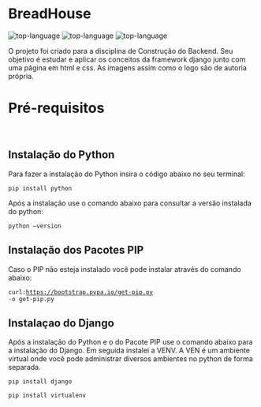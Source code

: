 <h1 align="left">BreadHouse</h1>

<p align="left" display="inline-block">

<img src="https://img.shields.io/badge/Python-000000?style=for-the-badge&logo=python&logoColor=green"  alt="top-language"/>
<img src="https://img.shields.io/badge/Django-000000?style=for-the-badge&logo=django&logoColor=green" alt="top-language"/>
<img src="https://img.shields.io/badge/HTML-000000?style=for-the-badge&logo=html5&logoColor=green" alt="top-language"/>
</p>
<p>O projeto foi criado para a disciplina de Construção do Backend. Seu objetivo é estudar e aplicar os conceitos da framework django junto com uma página em html e css. As imagens  assim como o logo são de autoria própria.</p>
        
 <h1 align="left">Pré-requisitos</h1>
<br>
<h2 align="left">Instalação do Python</h2> 

Para fazer a instalação do Python insira o código abaixo no seu terminal: 

<code>pip install python</code>

Após a instalação use o comando abaixo para consultar a versão instalada do python:  

<code>python –version</code></p>

<h2 align="left">Instalação dos Pacotes PIP</h2>

Caso o PIP não esteja instalado você pode instalar através do comando abaixo: 

<code>curl:https://bootstrap.pypa.io/get-pip.py -o get-pip.py</code>

<h2 align="left">Instalaçao do Django</h2>

Após a instalação do Python e o do Pacote PIP use o comando abaixo para a instalação do Django. Em seguida instalei a VENV. A VEN é um ambiente virtual onde você pode administrar diversos ambientes no python de forma separada. 

<code>pip install django</code> 

<code>pip install virtualenv</code>

